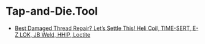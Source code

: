 # Tap-and-Die.Tool
- [Best Damaged Thread Repair? Let’s Settle This! Heli Coil, TIME-SERT, E-Z LOK, JB Weld, HHIP, Loctite](https://youtu.be/jknMrFOGMOQ)
